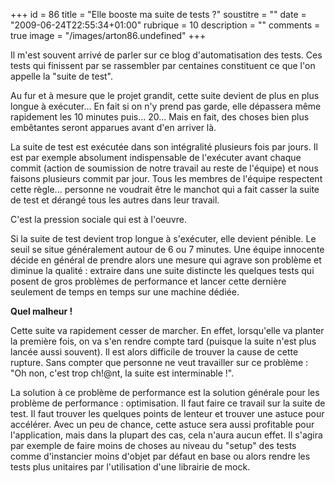 +++
id = 86
title = "Elle booste ma suite de tests ?"
soustitre = ""
date = "2009-06-24T22:55:34+01:00"
rubrique = 10
description = ""
comments = true
image = "/images/arton86.undefined"
+++

<div class="chapo"></div>
Il m'est souvent arrivé de parler sur ce blog d'automatisation des tests. Ces tests qui finissent par se rassembler par centaines constituent ce que l'on appelle la "suite de test".

Au fur et à mesure que le projet grandit, cette suite devient de plus en plus longue à exécuter... En fait si on n'y prend pas garde, elle dépassera même rapidement les 10 minutes puis... 20... Mais en fait, des choses bien plus embêtantes seront apparues avant d'en arriver là. 

La suite de test est exécutée dans son intégralité plusieurs fois par jours. Il est par exemple absolument indispensable de l'exécuter avant chaque commit (action de soumission de notre travail au reste de l'équipe) et nous faisons plusieurs commit par jour. 
Tous les membres de l'équipe respectent cette règle... personne ne voudrait être le manchot qui a fait casser la suite de test et dérangé tous les autres dans leur travail.

C'est la pression sociale qui est à l'oeuvre.

Si la suite de test devient trop longue à s'exécuter, elle devient pénible. Le seuil se situe généralement autour de 6 ou 7 minutes. Une équipe innocente décide en général de prendre alors une mesure qui agrave son problème et diminue la qualité : extraire dans une suite distincte les quelques tests qui posent de gros problèmes de performance et lancer cette dernière seulement de temps en temps sur une machine dédiée.

**Quel malheur !**

Cette suite va rapidement cesser de marcher. En effet, lorsqu'elle va planter la première fois, on va s'en rendre compte tard (puisque la suite n'est plus lancée aussi souvent). Il est alors difficile de trouver la cause de cette rupture. Sans compter que personne ne veut travailler sur ce problème : "Oh non, c'est trop ch!@nt, la suite est interminable !".

La solution à ce problème de performance est la solution générale pour les problème de performance : optimisation. Il faut faire ce travail sur la suite de test. Il faut trouver les quelques points de lenteur et trouver une astuce pour accélérer. Avec un peu de chance, cette astuce sera aussi profitable pour l'application, mais dans la plupart des cas, cela n'aura aucun effet. Il s'agira par exemple de faire moins de choses au niveau du "setup" des tests comme d'instancier moins d'objet par défaut en base ou alors rendre les tests plus unitaires par l'utilisation d'une librairie de mock.